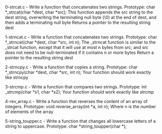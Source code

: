 0-strcat.c - Write a function that concatenates two strings.
	Prototype: char *_strcat(char *dest, char *src);
	This function appends the src string to the dest string, overwriting the terminating null byte (\0) at the end of dest, and then adds a terminating null byte
	Returns a pointer to the resulting string dest

1-strncat.c - Write a function that concatenates two strings.
	Prototype: char *_strncat(char *dest, char *src, int n);
	The _strncat function is similar to the _strcat function, except that 
		it will use at most n bytes from src; and
		src does not need to be null-terminated if it contains n or more bytes
	Return a pointer to the resulting string dest

2-strncpy.c - Write a function that copies a string.
	Prototype: char *_strncpy(char *dest, char *src, int n);
	Your function should work exactly like strncpy

3-strcmp.c - Write a function that compares two strings.
	Prototype: int _strcmp(char *s1, char *s2);
	Your function should work exactly like strcmp

4-rev_array.c - Write a function that reverses the content of an array of integers.
	Prototype: void reverse_array(int *a, int n);
	Where n is the number of elements of the array

5-string_toupper.c - Write a function that changes all lowercase letters of a string to uppercase.
	Prototype: char *string_toupper(char *);
